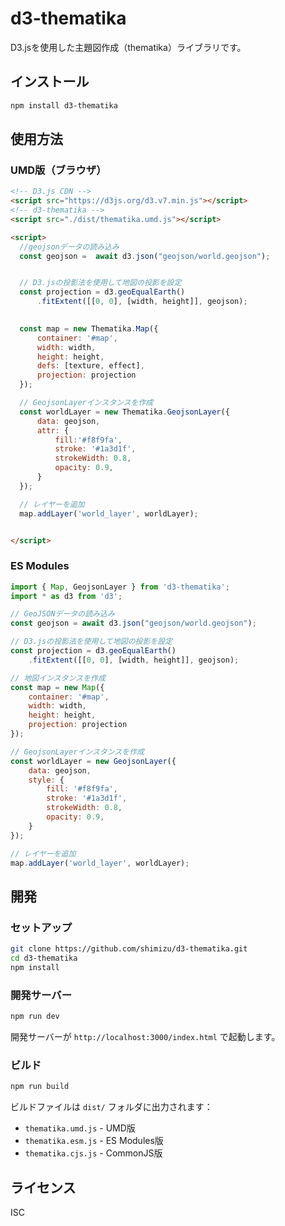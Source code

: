 # d3-thematika

D3.jsを使用した主題図作成（thematika）ライブラリです。

## インストール

```bash
npm install d3-thematika
```

## 使用方法

### UMD版（ブラウザ）

```html
<!-- D3.js CDN -->
<script src="https://d3js.org/d3.v7.min.js"></script>
<!-- d3-thematika -->
<script src="./dist/thematika.umd.js"></script>

<script>
  //geojsonデータの読み込み
  const geojson =  await d3.json("geojson/world.geojson");


  // D3.jsの投影法を使用して地図の投影を設定
  const projection = d3.geoEqualEarth()
      .fitExtent([[0, 0], [width, height]], geojson);

        
  const map = new Thematika.Map({
      container: '#map',
      width: width,
      height: height,
      defs: [texture, effect], 
      projection: projection
  });

  // GeojsonLayerインスタンスを作成
  const worldLayer = new Thematika.GeojsonLayer({
      data: geojson,                
      attr: { 
          fill:'#f8f9fa', 
          stroke: '#1a3d1f',
          strokeWidth: 0.8,
          opacity: 0.9,
      }
  });

  // レイヤーを追加
  map.addLayer('world_layer', worldLayer);


</script>
```

### ES Modules

```javascript
import { Map, GeojsonLayer } from 'd3-thematika';
import * as d3 from 'd3';

// GeoJSONデータの読み込み
const geojson = await d3.json("geojson/world.geojson");

// D3.jsの投影法を使用して地図の投影を設定
const projection = d3.geoEqualEarth()
    .fitExtent([[0, 0], [width, height]], geojson);

// 地図インスタンスを作成
const map = new Map({
    container: '#map',
    width: width,
    height: height,
    projection: projection
});

// GeojsonLayerインスタンスを作成
const worldLayer = new GeojsonLayer({
    data: geojson,
    style: { 
        fill: '#f8f9fa', 
        stroke: '#1a3d1f',
        strokeWidth: 0.8,
        opacity: 0.9,
    }
});

// レイヤーを追加
map.addLayer('world_layer', worldLayer);
```

## 開発

### セットアップ

```bash
git clone https://github.com/shimizu/d3-thematika.git
cd d3-thematika
npm install
```

### 開発サーバー

```bash
npm run dev
```

開発サーバーが `http://localhost:3000/index.html` で起動します。

### ビルド

```bash
npm run build
```

ビルドファイルは `dist/` フォルダに出力されます：
- `thematika.umd.js` - UMD版
- `thematika.esm.js` - ES Modules版  
- `thematika.cjs.js` - CommonJS版


## ライセンス

ISC